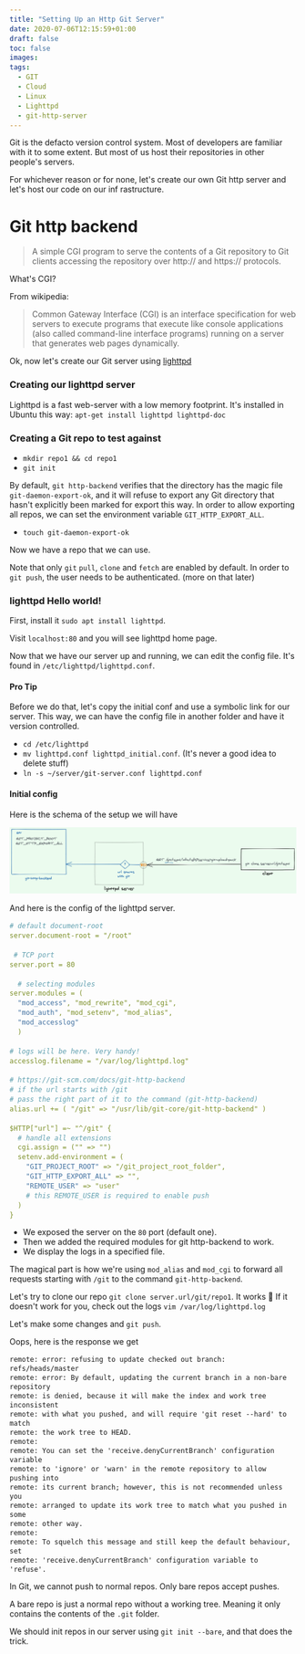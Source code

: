 ```yaml
---
title: "Setting Up an Http Git Server"
date: 2020-07-06T12:15:59+01:00
draft: false
toc: false
images:
tags: 
  - GIT
  - Cloud
  - Linux
  - Lighttpd
  - git-http-server
---
```

Git is the defacto version control system. Most of developers are familiar with it to some extent.
But most of us host their repositories in other people's servers.

For whichever reason or for none, let's create our own Git http server and let's host 
our code on our inf rastructure.

# Git http backend

> A simple CGI program to serve the contents of a Git repository to Git clients accessing the repository over http:// and https:// protocols.

What's CGI?

From wikipedia: 
> Common Gateway Interface (CGI) is an interface specification for web servers to execute programs that execute like console applications (also called command-line interface programs) running on a server that generates web pages dynamically.

Ok, now let's create our Git server using [lighttpd](https://www.lighttpd.net/)

### Creating our lighttpd server

Lighttpd is a fast web-server with a low memory footprint. It's installed in Ubuntu this way:
`apt-get install lighttpd lighttpd-doc`

### Creating a Git repo to test against

- `mkdir repo1 && cd repo1`
- `git init`

By default, `git http-backend` verifies that the directory has the
magic file `git-daemon-export-ok`, and it will refuse to export 
any Git directory that hasn't explicitly been marked for export this way.
In order to allow exporting all repos, we can set the environment variable `GIT_HTTP_EXPORT_ALL`.

- `touch git-daemon-export-ok`

Now we have a repo that we can use. 

Note that only `git` `pull`, `clone` and `fetch` are enabled by default.
In order to `git push`, the user needs to be authenticated. (more on that later)

### lighttpd Hello world!

First, install it `sudo apt install lighttpd`.

Visit `localhost:80` and you will see lighttpd home page.

Now that we have our server up and running, we can edit the config file.
It's found in `/etc/lighttpd/lighttpd.conf`.

#### Pro Tip
Before we do that, let's copy the initial conf and use a symbolic link for our server.
This way, we can have the config file in another folder and have it version controlled.

- `cd /etc/lighttpd`
- `mv lighttpd.conf lighttpd_initial.conf`. (It's never a good idea to delete stuff)
- `ln -s ~/server/git-server.conf lighttpd.conf`

#### Initial config
Here is the schema of the setup we will have

![git over http](../../static/images/git-http-server-schema.png)

And here is the config of the lighttpd server.
```yaml
# default document-root
server.document-root = "/root"

 # TCP port
server.port = 80

  # selecting modules
server.modules = (
  "mod_access", "mod_rewrite", "mod_cgi",
  "mod_auth", "mod_setenv", "mod_alias",
  "mod_accesslog"
  )

# logs will be here. Very handy!
accesslog.filename = "/var/log/lighttpd.log"

# https://git-scm.com/docs/git-http-backend
# if the url starts with /git
# pass the right part of it to the command (git-http-backend)
alias.url += ( "/git" => "/usr/lib/git-core/git-http-backend" )

$HTTP["url"] =~ "^/git" {
  # handle all extensions 
  cgi.assign = ("" => "")
  setenv.add-environment = (
    "GIT_PROJECT_ROOT" => "/git_project_root_folder",
    "GIT_HTTP_EXPORT_ALL" => "",
    "REMOTE_USER" => "user"
    # this REMOTE_USER is required to enable push 
  )
}

```

- We exposed the server on the `80` port (default one).
- Then we added the required modules for git http-backend to work.
- We display the logs in a specified file.

The magical part is how we're using `mod_alias` and `mod_cgi` to  forward
all requests starting with `/git` to the command `git-http-backend`.

Let's try to clone our repo `git clone server.url/git/repo1`.
It works 🎉 If it doesn't work for you, check out the logs `vim /var/log/lighttpd.log`

Let's make some changes and `git push`.

Oops, here is the response we get 
```log
remote: error: refusing to update checked out branch: refs/heads/master
remote: error: By default, updating the current branch in a non-bare repository
remote: is denied, because it will make the index and work tree inconsistent
remote: with what you pushed, and will require 'git reset --hard' to match
remote: the work tree to HEAD.
remote:
remote: You can set the 'receive.denyCurrentBranch' configuration variable
remote: to 'ignore' or 'warn' in the remote repository to allow pushing into
remote: its current branch; however, this is not recommended unless you
remote: arranged to update its work tree to match what you pushed in some
remote: other way.
remote:
remote: To squelch this message and still keep the default behaviour, set
remote: 'receive.denyCurrentBranch' configuration variable to 'refuse'.
``` 

In Git, we cannot push to normal repos. Only bare repos accept pushes.

A bare repo is just a normal repo without a working tree. Meaning it only contains the contents of the `.git` folder.

We should init repos in our server using `git init --bare`, and that does the trick.

